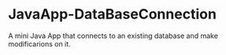 # JavaApp-DataBaseConnection
A mini Java App that connects to an existing database and make modificarions on it.

